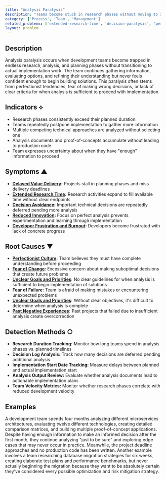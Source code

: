 ```yaml
---
title: "Analysis Paralysis"
description: "Teams become stuck in research phases without moving to implementation, preventing actual progress on development work."
category: ['Process', 'Team', 'Management']
related_problems: ['extended-research-time', 'decision-paralysis', 'perfectionist-culture']
layout: problem
---
```


## Description

Analysis paralysis occurs when development teams become trapped in endless research, analysis, and planning phases without transitioning to actual implementation work. The team continues gathering information, evaluating options, and refining their understanding but never feels confident enough to begin building solutions. This paralysis often stems from perfectionist tendencies, fear of making wrong decisions, or lack of clear criteria for when analysis is sufficient to proceed with implementation.

## Indicators ⟡

- Research phases consistently exceed their planned duration
- Teams repeatedly postpone implementation to gather more information
- Multiple competing technical approaches are analyzed without selecting one
- Analysis documents and proof-of-concepts accumulate without leading to production code
- Team expresses uncertainty about when they have "enough" information to proceed

## Symptoms ▲

- **[Delayed Value Delivery](delayed-value-delivery.md):** Projects stall in planning phases and miss delivery deadlines
- **[Extended Research Time](extended-research-time.md):** Research activities expand to fill available time without clear endpoints
- **[Decision Avoidance](decision-avoidance.md):** Important technical decisions are repeatedly deferred pending more analysis
- **[Reduced Innovation](reduced-innovation.md):** Focus on perfect analysis prevents experimentation and learning through implementation
- **[Developer Frustration and Burnout](developer-frustration-and-burnout.md):** Developers become frustrated with lack of concrete progress

## Root Causes ▼

- **[Perfectionist Culture](perfectionist-culture.md):** Team believes they must have complete understanding before proceeding
- **[Fear of Change](fear-of-change.md):** Excessive concern about making suboptimal decisions that create future problems
- **[Unclear Goals and Priorities](unclear-goals-and-priorities.md):** No clear guidelines for when analysis is sufficient to begin implementation of solutions
- **[Fear of Failure](fear-of-failure.md):** Team is afraid of making mistakes or encountering unexpected problems
- **[Unclear Goals and Priorities](unclear-goals-and-priorities.md):** Without clear objectives, it's difficult to determine when analysis is complete
- **[Past Negative Experiences](past-negative-experiences.md):** Past projects that failed due to insufficient analysis create overcorrection

## Detection Methods ○

- **Research Duration Tracking:** Monitor how long teams spend in analysis phases vs. planned timelines
- **Decision Log Analysis:** Track how many decisions are deferred pending additional analysis
- **Implementation Start Date Tracking:** Measure delays between planned and actual implementation start
- **Analysis Output Review:** Evaluate whether analysis documents lead to actionable implementation plans
- **Team Velocity Metrics:** Monitor whether research phases correlate with reduced development velocity

## Examples

A development team spends four months analyzing different microservices architectures, evaluating twelve different technologies, creating detailed comparison matrices, and building multiple proof-of-concept applications. Despite having enough information to make an informed decision after the first month, they continue analyzing "just to be sure" and exploring edge cases that may never occur in practice. Meanwhile, the project deadline approaches and no production code has been written. Another example involves a team researching database migration strategies for six weeks, creating elaborate test plans and performance benchmarks, but never actually beginning the migration because they want to be absolutely certain they've considered every possible optimization and risk mitigation strategy.